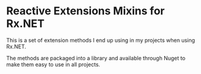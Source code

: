 # Reactive Extensions Mixins for Rx.NET

This is a set of extension methods I end up using in my projects when using Rx.NET.

The methods are packaged into a library and available through Nuget to make them easy to use in all projects.